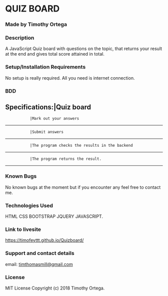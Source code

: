 # QUIZ BOARD 



### Made by Timothy Ortega



### Description
A JavaScript Quiz board with questions on the topic, that returns your result at the end and gives total score attained in total.


### Setup/Installation Requirements
No setup is really required. All you need is internet connection.


### BDD

Specifications:|Quiz board
--------------------------------------------------------------------------------------------------

               |Mark out your answers     
--------------------------------------------------------------------------------------------------

               |Submit answers
--------------------------------------------------------------------------------------------------               

               |The program checks the results in the backend
---------------------------------------------------------------------------------------------------               

               |The program returns the result.
--------------------------------------------------------------------------------------------------   



### Known Bugs
No known bugs at the moment but if you encounter any feel free to contact me.


### Technologies Used
HTML
CSS
BOOTSTRAP
JQUERY
JAVASCRIPT.


### Link to livesite
https://timofeyttt.github.io/Quizboard/



### Support and contact details
email: timthomasmill@gmail.com



### License
MIT License Copyright (c) 2018 Timothy Ortega.
